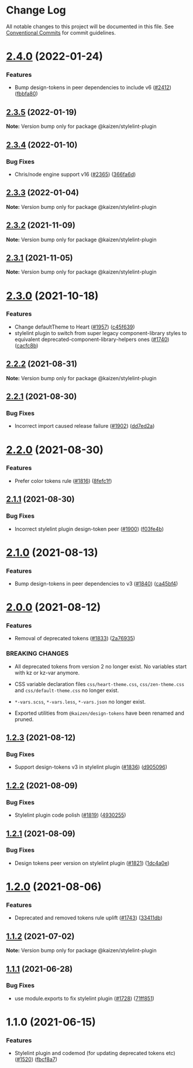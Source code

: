 # Change Log

All notable changes to this project will be documented in this file.
See [Conventional Commits](https://conventionalcommits.org) for commit guidelines.

# [2.4.0](https://github.com/cultureamp/kaizen-design-system/compare/@kaizen/stylelint-plugin@2.3.5...@kaizen/stylelint-plugin@2.4.0) (2022-01-24)


### Features

* Bump design-tokens in peer dependencies to include v6 ([#2412](https://github.com/cultureamp/kaizen-design-system/issues/2412)) ([fbbfa80](https://github.com/cultureamp/kaizen-design-system/commit/fbbfa80d334db9311b228568b5632cb2f8022136))





## [2.3.5](https://github.com/cultureamp/kaizen-design-system/compare/@kaizen/stylelint-plugin@2.3.4...@kaizen/stylelint-plugin@2.3.5) (2022-01-19)

**Note:** Version bump only for package @kaizen/stylelint-plugin





## [2.3.4](https://github.com/cultureamp/kaizen-design-system/compare/@kaizen/stylelint-plugin@2.3.3...@kaizen/stylelint-plugin@2.3.4) (2022-01-10)


### Bug Fixes

* Chris/node engine support v16 ([#2365](https://github.com/cultureamp/kaizen-design-system/issues/2365)) ([366fa6d](https://github.com/cultureamp/kaizen-design-system/commit/366fa6d156d2a4a2b35b1356bbcf18adf2189f2b))





## [2.3.3](https://github.com/cultureamp/kaizen-design-system/compare/@kaizen/stylelint-plugin@2.3.2...@kaizen/stylelint-plugin@2.3.3) (2022-01-04)

**Note:** Version bump only for package @kaizen/stylelint-plugin





## [2.3.2](https://github.com/cultureamp/kaizen-design-system/compare/@kaizen/stylelint-plugin@2.3.1...@kaizen/stylelint-plugin@2.3.2) (2021-11-09)

**Note:** Version bump only for package @kaizen/stylelint-plugin





## [2.3.1](https://github.com/cultureamp/kaizen-design-system/compare/@kaizen/stylelint-plugin@2.3.0...@kaizen/stylelint-plugin@2.3.1) (2021-11-05)

**Note:** Version bump only for package @kaizen/stylelint-plugin





# [2.3.0](https://github.com/cultureamp/kaizen-design-system/compare/@kaizen/stylelint-plugin@2.2.2...@kaizen/stylelint-plugin@2.3.0) (2021-10-18)


### Features

* Change defaultTheme to Heart ([#1957](https://github.com/cultureamp/kaizen-design-system/issues/1957)) ([c45f639](https://github.com/cultureamp/kaizen-design-system/commit/c45f639872fa6d4d3c2b3c9c1256235760c0fadf))
* stylelint plugin to switch from super legacy component-library styles to equivalent deprecated-component-library-helpers ones ([#1740](https://github.com/cultureamp/kaizen-design-system/issues/1740)) ([cacfc8b](https://github.com/cultureamp/kaizen-design-system/commit/cacfc8b6c364c62b4f53d5025e7eddeb26a35929))





## [2.2.2](https://github.com/cultureamp/kaizen-design-system/compare/@kaizen/stylelint-plugin@2.2.1...@kaizen/stylelint-plugin@2.2.2) (2021-08-31)

**Note:** Version bump only for package @kaizen/stylelint-plugin





## [2.2.1](https://github.com/cultureamp/kaizen-design-system/compare/@kaizen/stylelint-plugin@2.2.0...@kaizen/stylelint-plugin@2.2.1) (2021-08-30)


### Bug Fixes

* Incorrect import caused release failure ([#1902](https://github.com/cultureamp/kaizen-design-system/issues/1902)) ([dd7ed2a](https://github.com/cultureamp/kaizen-design-system/commit/dd7ed2aba42c60348d3ada37fc1ff35deaccef39))





# [2.2.0](https://github.com/cultureamp/kaizen-design-system/compare/@kaizen/stylelint-plugin@2.1.1...@kaizen/stylelint-plugin@2.2.0) (2021-08-30)


### Features

* Prefer color tokens rule ([#1816](https://github.com/cultureamp/kaizen-design-system/issues/1816)) ([8fefc1f](https://github.com/cultureamp/kaizen-design-system/commit/8fefc1f28903e6d5bfa57457009a60842357db17))





## [2.1.1](https://github.com/cultureamp/kaizen-design-system/compare/@kaizen/stylelint-plugin@2.1.0...@kaizen/stylelint-plugin@2.1.1) (2021-08-30)


### Bug Fixes

* Incorrect stylelint plugin design-token peer ([#1900](https://github.com/cultureamp/kaizen-design-system/issues/1900)) ([f03fe4b](https://github.com/cultureamp/kaizen-design-system/commit/f03fe4b9e5cbbd76f5d4116ae4b904896ab9a49c))





# [2.1.0](https://github.com/cultureamp/kaizen-design-system/compare/@kaizen/stylelint-plugin@2.0.0...@kaizen/stylelint-plugin@2.1.0) (2021-08-13)


### Features

* Bump design-tokens in peer dependencies to v3 ([#1840](https://github.com/cultureamp/kaizen-design-system/issues/1840)) ([ca45bf4](https://github.com/cultureamp/kaizen-design-system/commit/ca45bf4707b5fbf907163653549e17682c46f636))





# [2.0.0](https://github.com/cultureamp/kaizen-design-system/compare/@kaizen/stylelint-plugin@1.2.3...@kaizen/stylelint-plugin@2.0.0) (2021-08-12)


### Features

* Removal of deprecated tokens ([#1833](https://github.com/cultureamp/kaizen-design-system/issues/1833)) ([2a76935](https://github.com/cultureamp/kaizen-design-system/commit/2a76935b5cb4f32b8a7bf47880a81820c885270c))


### BREAKING CHANGES

* All deprecated tokens from version 2 no longer exist. No variables start with kz or kz-var anymore.

* CSS variable declaration files `css/heart-theme.css`, `css/zen-theme.css` and `css/default-theme.css` no longer exist.

* `*-vars.scss`, `*-vars.less`, `*-vars.json`  no longer exist.

* Exported utilities from `@kaizen/design-tokens` have been renamed and pruned.





## [1.2.3](https://github.com/cultureamp/kaizen-design-system/compare/@kaizen/stylelint-plugin@1.2.2...@kaizen/stylelint-plugin@1.2.3) (2021-08-12)


### Bug Fixes

* Support design-tokens v3 in stylelint plugin ([#1836](https://github.com/cultureamp/kaizen-design-system/issues/1836)) ([d905096](https://github.com/cultureamp/kaizen-design-system/commit/d9050960571919034e0d9bb6139f07ee35e5ea52))





## [1.2.2](https://github.com/cultureamp/kaizen-design-system/compare/@kaizen/stylelint-plugin@1.2.1...@kaizen/stylelint-plugin@1.2.2) (2021-08-09)


### Bug Fixes

* Stylelint plugin code polish ([#1819](https://github.com/cultureamp/kaizen-design-system/issues/1819)) ([4930255](https://github.com/cultureamp/kaizen-design-system/commit/4930255cf8ef4870cfe2532d1e20b3fe158ca817))





## [1.2.1](https://github.com/cultureamp/kaizen-design-system/compare/@kaizen/stylelint-plugin@1.2.0...@kaizen/stylelint-plugin@1.2.1) (2021-08-09)


### Bug Fixes

* Design tokens peer version on stylelint plugin ([#1821](https://github.com/cultureamp/kaizen-design-system/issues/1821)) ([1dc4a0e](https://github.com/cultureamp/kaizen-design-system/commit/1dc4a0e88a3f6d1eca27ad507dbaea35dd62eed3))





# [1.2.0](https://github.com/cultureamp/kaizen-design-system/compare/@kaizen/stylelint-plugin@1.1.2...@kaizen/stylelint-plugin@1.2.0) (2021-08-06)


### Features

* Deprecated and removed tokens rule uplift ([#1743](https://github.com/cultureamp/kaizen-design-system/issues/1743)) ([33411db](https://github.com/cultureamp/kaizen-design-system/commit/33411db1d02e09539dea98ec43e5183815c9974b))





## [1.1.2](https://github.com/cultureamp/kaizen-design-system/compare/@kaizen/stylelint-plugin@1.1.1...@kaizen/stylelint-plugin@1.1.2) (2021-07-02)

**Note:** Version bump only for package @kaizen/stylelint-plugin





## [1.1.1](https://github.com/cultureamp/kaizen-design-system/compare/@kaizen/stylelint-plugin@1.1.0...@kaizen/stylelint-plugin@1.1.1) (2021-06-28)


### Bug Fixes

* use module.exports to fix stylelint plugin ([#1728](https://github.com/cultureamp/kaizen-design-system/issues/1728)) ([71ff851](https://github.com/cultureamp/kaizen-design-system/commit/71ff851b2d938135145d3406f540d903798fcaff))





# 1.1.0 (2021-06-15)


### Features

* Stylelint plugin and codemod (for updating deprecated tokens etc) ([#1520](https://github.com/cultureamp/kaizen-design-system/issues/1520)) ([fbcf8a7](https://github.com/cultureamp/kaizen-design-system/commit/fbcf8a77c5b0692bb547d23429ff922311a2d0c6))
